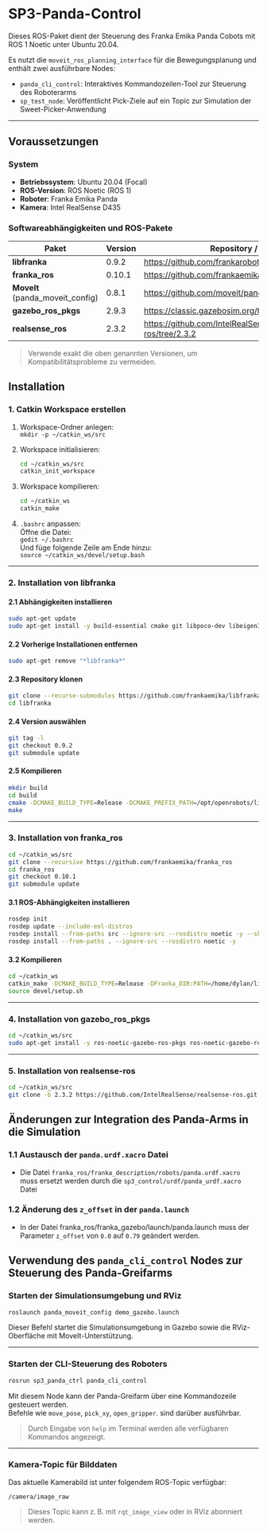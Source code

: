 # SP3-Panda-Control

Dieses ROS-Paket dient der Steuerung des Franka Emika Panda Cobots mit ROS 1 Noetic unter Ubuntu 20.04.

Es nutzt die `moveit_ros_planning_interface` für die Bewegungsplanung und enthält zwei ausführbare Nodes:

- `panda_cli_control`: Interaktives Kommandozeilen-Tool zur Steuerung des Roboterarms  
- `sp_test_node`: Veröffentlicht Pick-Ziele auf ein Topic zur Simulation der  Sweet-Picker-Anwendung

---

## Voraussetzungen

### System

- **Betriebssystem**: Ubuntu 20.04 (Focal)  
- **ROS-Version**: ROS Noetic (ROS 1)  
- **Roboter**: Franka Emika Panda  
- **Kamera**: Intel RealSense D435

### Softwareabhängigkeiten und ROS-Pakete

| Paket                | Version | Repository / Anleitung |
|----------------------|---------|-------------------------|
| **libfranka**        | 0.9.2   | https://github.com/frankarobotics/libfranka/tree/0.9.2 |
| **franka_ros**       | 0.10.1  | https://github.com/frankaemika/franka_ros/tree/0.10.1 |
| **MoveIt** (panda_moveit_config) | 0.8.1 | https://github.com/moveit/panda_moveit_config/tree/0.8.1 |
| **gazebo_ros_pkgs**  | 2.9.3   | https://classic.gazebosim.org/tutorials?tut=ros_installing |
| **realsense_ros**    | 2.3.2   | https://github.com/IntelRealSense/realsense-ros/tree/2.3.2 |

> Verwende exakt die oben genannten Versionen, um Kompatibilitätsprobleme zu vermeiden.

## Installation

### 1. Catkin Workspace erstellen

1. Workspace-Ordner anlegen:  
   `mkdir -p ~/catkin_ws/src`

2. Workspace initialisieren:  
   ```bash
   cd ~/catkin_ws/src  
   catkin_init_workspace
   ```

3. Workspace kompilieren:  
   ```bash
   cd ~/catkin_ws  
   catkin_make
   ```

4. `.bashrc` anpassen:  
   Öffne die Datei:  
   `gedit ~/.bashrc`  
   Und füge folgende Zeile am Ende hinzu:  
   `source ~/catkin_ws/devel/setup.bash`

---

### 2. Installation von **libfranka**

#### 2.1 Abhängigkeiten installieren

```bash
sudo apt-get update  
sudo apt-get install -y build-essential cmake git libpoco-dev libeigen3-dev libfmt-dev
```

#### 2.2 Vorherige Installationen entfernen

```bash
sudo apt-get remove "*libfranka*"
```

#### 2.3 Repository klonen

```bash
git clone --recurse-submodules https://github.com/frankaemika/libfranka.git  
cd libfranka
```

#### 2.4 Version auswählen

```bash
git tag -l                 
git checkout 0.9.2       
git submodule update    
```

#### 2.5 Kompilieren

```bash
mkdir build  
cd build  
cmake -DCMAKE_BUILD_TYPE=Release -DCMAKE_PREFIX_PATH=/opt/openrobots/lib/cmake -DBUILD_TESTS=OFF ..  
make
```

---

### 3. Installation von **franka_ros**

```bash
cd ~/catkin_ws/src  
git clone --recursive https://github.com/frankaemika/franka_ros  
cd franka_ros  
git checkout 0.10.1  
git submodule update
```

#### 3.1 ROS-Abhängigkeiten installieren

```bash
rosdep init  
rosdep update --include-eol-distros  
rosdep install --from-paths src --ignore-src --rosdistro noetic -y --skip-keys libfranka  
rosdep install --from-paths . --ignore-src --rosdistro noetic -y
```

#### 3.2 Kompilieren

```bash
cd ~/catkin_ws  
catkin_make -DCMAKE_BUILD_TYPE=Release -DFranka_DIR:PATH=/home/dylan/libfranka/build  
source devel/setup.sh
```

---

### 4. Installation von **gazebo_ros_pkgs**

```bash
cd ~/catkin_ws/src  
sudo apt-get install -y ros-noetic-gazebo-ros-pkgs ros-noetic-gazebo-ros-control
```

---

### 5. Installation von **realsense-ros**

```bash
cd ~/catkin_ws/src  
git clone -b 2.3.2 https://github.com/IntelRealSense/realsense-ros.git
```

## Änderungen zur Integration des Panda-Arms in die Simulation

### 1.1 Austausch der `panda.urdf.xacro` Datei 
- Die Datei `franka_ros/franka_description/robots/panda.urdf.xacro` muss ersetzt werden durch die `sp3_control/urdf/panda_urdf.xacro` Datei
### 1.2 Änderung des `z_offset` in der `panda.launch` 
- In der Datei franka_ros/franka_gazebo/launch/panda.launch muss der Parameter `z_offset` von `0.0` auf `0.79` geändert werden.

## Verwendung des `panda_cli_control` Nodes zur Steuerung des Panda-Greifarms

### Starten der Simulationsumgebung und RViz

```bash
roslaunch panda_moveit_config demo_gazebo.launch
```

Dieser Befehl startet die Simulationsumgebung in Gazebo sowie die RViz-Oberfläche mit MoveIt-Unterstützung.

---

### Starten der CLI-Steuerung des Roboters

```bash
rosrun sp3_panda_ctrl panda_cli_control
```
Mit diesem Node kann der Panda-Greifarm über eine Kommandozeile gesteuert werden.  
Befehle wie `move_pose`, `pick_xy`, `open_gripper`. sind darüber ausführbar.  
> Durch Eingabe von `help` im Terminal werden alle verfügbaren Kommandos angezeigt.

---

### Kamera-Topic für Bilddaten

Das aktuelle Kamerabild ist unter folgendem ROS-Topic verfügbar:

```
/camera/image_raw
```

> Dieses Topic kann z. B. mit `rqt_image_view` oder in RViz abonniert werden.